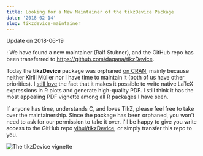 ```yaml
---
title: Looking for a New Maintainer of the tikzDevice Package
date: '2018-02-14'
slug: tikzdevice-maintainer
---
```


Update on 2018-06-19

:   We have found a new maintainer (Ralf Stubner), and the GitHub repo has been transferred to https://github.com/daqana/tikzDevice.

Today the **tikzDevice** package was orphaned [on CRAN](https://cran.rstudio.com/package=tikzDevice), mainly because neither Kirill Müller nor I have time to maintain it (both of us have other priorities). I [still love](/en/2011/04/produce-authentic-math-formulas-in-r-graphics/) the fact that it makes it possible to write native LaTeX expressions in R plots and generate high-quality PDF. I still think it has the most appealing PDF vignette among all R packages I have seen.

If anyone has time, understands C, and loves TikZ, please feel free to take over the maintainership. Since the package has been orphaned, you won't need to ask for our permission to take it over. I'll be happy to give you write access to the GitHub repo [yihui/tikzDevice](https://github.com/yihui/tikzDevice), or simply transfer this repo to you.

![The tikzDevice vignette](https://db.yihui.org/images/tikzDevice-vignette.png#border)
